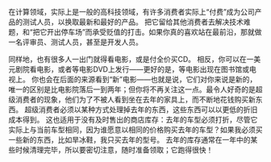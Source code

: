 在计算领域，实际上是一般的高科技领域，有许多消费者实际上“付费”成为公司产品的测试人员，以换取最新和最好的产品。
把它留给其他消费者去解决技术难题，和“把它开出停车场”而承受贬值的打击。如果你真的喜欢站在最前沿，那就做一名评审员、测试人员，甚至是开发人员。

同样地，也有很多人一出门就得看电影，或是付全价买CD。
相反，你可以在一美元剧院看电影，或者等电影DVD上发行——更好的是，等电影出现在图书馆或电视上。
你也会在后面的来源看到“新”电影——也就是说，它们对你来说是新的，唯一的区别是比电影院落后一到两年；但你将不再关注这一点。最令人好奇的是超级消费者的现象，他们为了不被人看到坐在去年的家具上，而不断地花钱购买新东西。
超级消费者必须以某种方式处理掉去年的东西，这些东西可以以更低的折旧成本得到。
这也适用于没有及时售出的商店库存：去年的车型必须打折，尽管它实际上与当前车型相同，因为谁愿意以相同的价格购买去年的车型？如果我必须买一些新的东西，比如旱冰鞋，我只买去年的型号。
去年的库存通常在一年中的某些时候清理完毕，所以要密切注意，随时准备领取；它跑得很快！